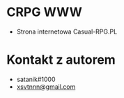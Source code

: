 # CRPG WWW
- Strona internetowa Casual-RPG.PL

# Kontakt z autorem
- satanik#1000
- xsvtnnn@gmail.com